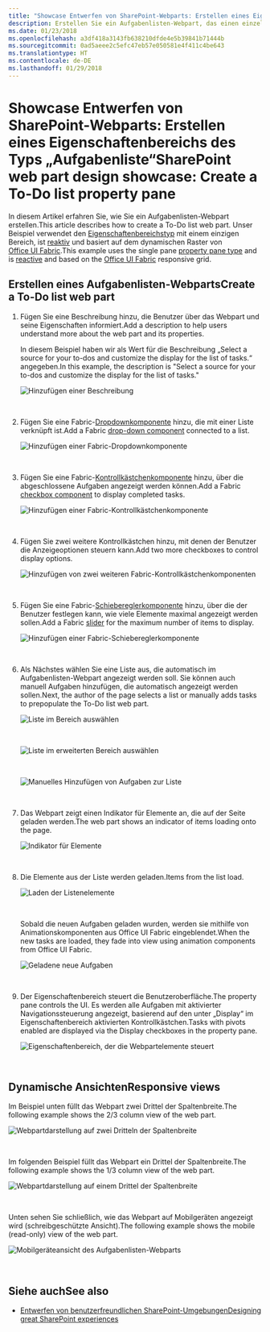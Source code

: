 ```yaml
---
title: "Showcase Entwerfen von SharePoint-Webparts: Erstellen eines Eigenschaftenbereichs des Typs „Aufgabenliste“"
description: Erstellen Sie ein Aufgabenlisten-Webpart, das einen einzelnen Bereich verwendet und reaktiv ist.
ms.date: 01/23/2018
ms.openlocfilehash: a3df418a3143fb638210dfde4e5b39841b71444b
ms.sourcegitcommit: 0ad5aeee2c5efc47eb57e050581e4f411c4be643
ms.translationtype: HT
ms.contentlocale: de-DE
ms.lasthandoff: 01/29/2018
---
```

# <a name="sharepoint-web-part-design-showcase-create-a-to-do-list-property-pane"></a><span data-ttu-id="8ebf1-103">Showcase Entwerfen von SharePoint-Webparts: Erstellen eines Eigenschaftenbereichs des Typs „Aufgabenliste“</span><span class="sxs-lookup"><span data-stu-id="8ebf1-103">SharePoint web part design showcase: Create a To-Do list property pane</span></span>

<span data-ttu-id="8ebf1-104">In diesem Artikel erfahren Sie, wie Sie ein Aufgabenlisten-Webpart erstellen.</span><span class="sxs-lookup"><span data-stu-id="8ebf1-104">This article describes how to create a To-Do list web part.</span></span> <span data-ttu-id="8ebf1-105">Unser Beispiel verwendet den [Eigenschaftenbereichstyp](design-a-web-part.md) mit einem einzigen Bereich, ist [reaktiv](reactive-and-nonreactive-web-parts.md) und basiert auf dem dynamischen Raster von [Office UI Fabric](https://developer.microsoft.com/de-DE/fabric).</span><span class="sxs-lookup"><span data-stu-id="8ebf1-105">This example uses the single pane [property pane type](design-a-web-part.md) and is [reactive](reactive-and-nonreactive-web-parts.md) and based on the [Office UI Fabric](https://developer.microsoft.com/de-DE/fabric) responsive grid.</span></span>


## <a name="create-a-to-do-list-web-part"></a><span data-ttu-id="8ebf1-106">Erstellen eines Aufgabenlisten-Webparts</span><span class="sxs-lookup"><span data-stu-id="8ebf1-106">Create a To-Do list web part</span></span>

1. <span data-ttu-id="8ebf1-107">Fügen Sie eine Beschreibung hinzu, die Benutzer über das Webpart und seine Eigenschaften informiert.</span><span class="sxs-lookup"><span data-stu-id="8ebf1-107">Add a description to help users understand more about the web part and its properties.</span></span>

    <span data-ttu-id="8ebf1-108">In diesem Beispiel haben wir als Wert für die Beschreibung „Select a source for your to-dos and customize the display for the list of tasks.“ angegeben.</span><span class="sxs-lookup"><span data-stu-id="8ebf1-108">In this example, the description is "Select a source for your to-dos and customize the display for the list of tasks."</span></span>
    
    ![Hinzufügen einer Beschreibung](../images/design-showcase-01.png)

    <br/>

2. <span data-ttu-id="8ebf1-110">Fügen Sie eine Fabric-[Dropdownkomponente](https://developer.microsoft.com/de-DE/fabric#/components/dropdown) hinzu, die mit einer Liste verknüpft ist.</span><span class="sxs-lookup"><span data-stu-id="8ebf1-110">Add a Fabric [drop-down component](https://developer.microsoft.com/de-DE/fabric#/components/dropdown) connected to a list.</span></span>

    ![Hinzufügen einer Fabric-Dropdownkomponente](../images/design-showcase-02.png)

    <br/>

3. <span data-ttu-id="8ebf1-112">Fügen Sie eine Fabric-[Kontrollkästchenkomponente](https://developer.microsoft.com/de-DE/fabric#/components/checkbox) hinzu, über die abgeschlossene Aufgaben angezeigt werden können.</span><span class="sxs-lookup"><span data-stu-id="8ebf1-112">Add a Fabric [checkbox component](https://developer.microsoft.com/de-DE/fabric#/components/checkbox) to display completed tasks.</span></span>

    ![Hinzufügen einer Fabric-Kontrollkästchenkomponente](../images/design-showcase-03.png)

    <br/>

4. <span data-ttu-id="8ebf1-114">Fügen Sie zwei weitere Kontrollkästchen hinzu, mit denen der Benutzer die Anzeigeoptionen steuern kann.</span><span class="sxs-lookup"><span data-stu-id="8ebf1-114">Add two more checkboxes to control display options.</span></span>

    ![Hinzufügen von zwei weiteren Fabric-Kontrollkästchenkomponenten](../images/design-showcase-04.png)

    <br/>

5. <span data-ttu-id="8ebf1-116">Fügen Sie eine Fabric-[Schiebereglerkomponente](https://developer.microsoft.com/de-DE/fabric#/components/slider) hinzu, über die der Benutzer festlegen kann, wie viele Elemente maximal angezeigt werden sollen.</span><span class="sxs-lookup"><span data-stu-id="8ebf1-116">Add a Fabric [slider](https://developer.microsoft.com/de-DE/fabric#/components/slider) for the maximum number of items to display.</span></span>

    ![Hinzufügen einer Fabric-Schiebereglerkomponente](../images/design-showcase-05.png)

    <br/>

6. <span data-ttu-id="8ebf1-118">Als Nächstes wählen Sie eine Liste aus, die automatisch im Aufgabenlisten-Webpart angezeigt werden soll. Sie können auch manuell Aufgaben hinzufügen, die automatisch angezeigt werden sollen.</span><span class="sxs-lookup"><span data-stu-id="8ebf1-118">Next, the author of the page selects a list or manually adds tasks to prepopulate the To-Do list web part.</span></span>

    ![Liste im Bereich auswählen](../images/design-showcase-06.png)

    <br/>

    ![Liste im erweiterten Bereich auswählen](../images/design-showcase-07.png)

    <br/>

    ![Manuelles Hinzufügen von Aufgaben zur Liste](../images/design-showcase-08.png)

    <br/>

7. <span data-ttu-id="8ebf1-122">Das Webpart zeigt einen Indikator für Elemente an, die auf der Seite geladen werden.</span><span class="sxs-lookup"><span data-stu-id="8ebf1-122">The web part shows an indicator of items loading onto the page.</span></span>

    ![Indikator für Elemente](../images/design-showcase-09.png)

    <br/>

8. <span data-ttu-id="8ebf1-124">Die Elemente aus der Liste werden geladen.</span><span class="sxs-lookup"><span data-stu-id="8ebf1-124">Items from the list load.</span></span>

    ![Laden der Listenelemente](../images/design-showcase-10.png)

    <br/>

    <span data-ttu-id="8ebf1-126">Sobald die neuen Aufgaben geladen wurden, werden sie mithilfe von Animationskomponenten aus Office UI Fabric eingeblendet.</span><span class="sxs-lookup"><span data-stu-id="8ebf1-126">When the new tasks are loaded, they fade into view using animation components from Office UI Fabric.</span></span>

    ![Geladene neue Aufgaben](../images/design-showcase-11.png)

    <br/>

9. <span data-ttu-id="8ebf1-128">Der Eigenschaftenbereich steuert die Benutzeroberfläche.</span><span class="sxs-lookup"><span data-stu-id="8ebf1-128">The property pane controls the UI.</span></span> <span data-ttu-id="8ebf1-129">Es werden alle Aufgaben mit aktivierter Navigationssteuerung angezeigt, basierend auf den unter „Display“ im Eigenschaftenbereich aktivierten Kontrollkästchen.</span><span class="sxs-lookup"><span data-stu-id="8ebf1-129">Tasks with pivots enabled are displayed via the Display checkboxes in the property pane.</span></span> 

    ![Eigenschaftenbereich, der die Webpartelemente steuert](../images/design-showcase-12.png)

    <br/>

## <a name="responsive-views"></a><span data-ttu-id="8ebf1-131">Dynamische Ansichten</span><span class="sxs-lookup"><span data-stu-id="8ebf1-131">Responsive views</span></span>

<span data-ttu-id="8ebf1-132">Im Beispiel unten füllt das Webpart zwei Drittel der Spaltenbreite.</span><span class="sxs-lookup"><span data-stu-id="8ebf1-132">The following example shows the 2/3 column view of the web part.</span></span>

![Webpartdarstellung auf zwei Dritteln der Spaltenbreite](../images/design-showcase-13.png)

<br/>

<span data-ttu-id="8ebf1-134">Im folgenden Beispiel füllt das Webpart ein Drittel der Spaltenbreite.</span><span class="sxs-lookup"><span data-stu-id="8ebf1-134">The following example shows the 1/3 column view of the web part.</span></span>

![Webpartdarstellung auf einem Drittel der Spaltenbreite](../images/design-showcase-14.png)

<br/>

<span data-ttu-id="8ebf1-136">Unten sehen Sie schließlich, wie das Webpart auf Mobilgeräten angezeigt wird (schreibgeschützte Ansicht).</span><span class="sxs-lookup"><span data-stu-id="8ebf1-136">The following example shows the mobile (read-only) view of the web part.</span></span>

![Mobilgeräteansicht des Aufgabenlisten-Webparts](../images/design-showcase-15.png)

<br/>

## <a name="see-also"></a><span data-ttu-id="8ebf1-138">Siehe auch</span><span class="sxs-lookup"><span data-stu-id="8ebf1-138">See also</span></span>

- [<span data-ttu-id="8ebf1-139">Entwerfen von benutzerfreundlichen SharePoint-Umgebungen</span><span class="sxs-lookup"><span data-stu-id="8ebf1-139">Designing great SharePoint experiences</span></span>](design-guidance-overview.md)